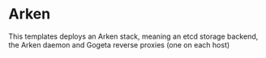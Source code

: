 # Arken


This templates deploys an Arken stack, meaning an etcd storage backend, the Arken daemon and Gogeta reverse proxies (one on each host)



